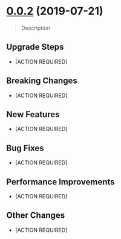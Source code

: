 # [0.0.2](https://github.com/andreasonny83/twilio-remote-cli/compare/v0.0.1...v0.0.2) (2019-07-21)

> Description

## Upgrade Steps

* [ACTION REQUIRED]

## Breaking Changes

* [ACTION REQUIRED]

## New Features

* [ACTION REQUIRED]

## Bug Fixes

* [ACTION REQUIRED]

## Performance Improvements

* [ACTION REQUIRED]

## Other Changes

* [ACTION REQUIRED]
